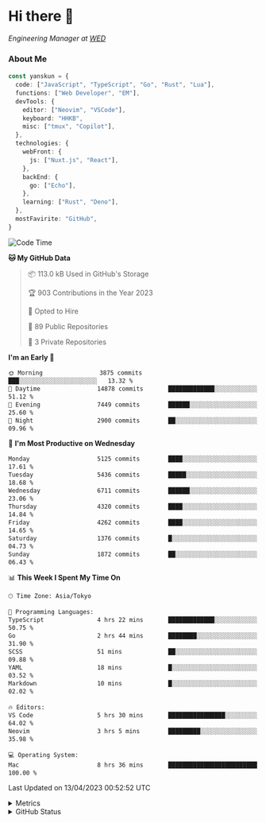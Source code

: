 # Hi there&nbsp;:wave:

<!-- ![Alt text](https://spotify-recently-played-readme.vercel.app/api?user=31kynbuubkiu3r4qh4hjuaglhfay) -->

_Engineering Manager at [WED](https://github.com/wedinc)_

### About Me

```ts
const yanskun = {
  code: ["JavaScript", "TypeScript", "Go", "Rust", "Lua"],
  functions: ["Web Developer", "EM"],
  devTools: {
    editor: ["Neovim", "VSCode"],
    keyboard: "HHKB",
    misc: ["tmux", "Copilot"],
  },
  technologies: {
    webFront: {
      js: ["Nuxt.js", "React"],
    },
    backEnd: {
      go: ["Echo"],
    },
    learning: ["Rust", "Deno"],
  },
  mostFavirite: "GitHub",
}
```

<!--START_SECTION:waka-->
![Code Time](http://img.shields.io/badge/Code%20Time-258%20hrs%2037%20mins-blue)

**🐱 My GitHub Data** 

> 📦 113.0 kB Used in GitHub's Storage 
 > 
> 🏆 903 Contributions in the Year 2023
 > 
> 💼 Opted to Hire
 > 
> 📜 89 Public Repositories 
 > 
> 🔑 3 Private Repositories 
 > 
**I'm an Early 🐤** 

```text
🌞 Morning                3875 commits        ███░░░░░░░░░░░░░░░░░░░░░░   13.32 % 
🌆 Daytime                14878 commits       █████████████░░░░░░░░░░░░   51.12 % 
🌃 Evening                7449 commits        ██████░░░░░░░░░░░░░░░░░░░   25.60 % 
🌙 Night                  2900 commits        ██░░░░░░░░░░░░░░░░░░░░░░░   09.96 % 
```
📅 **I'm Most Productive on Wednesday** 

```text
Monday                   5125 commits        ████░░░░░░░░░░░░░░░░░░░░░   17.61 % 
Tuesday                  5436 commits        █████░░░░░░░░░░░░░░░░░░░░   18.68 % 
Wednesday                6711 commits        ██████░░░░░░░░░░░░░░░░░░░   23.06 % 
Thursday                 4320 commits        ████░░░░░░░░░░░░░░░░░░░░░   14.84 % 
Friday                   4262 commits        ████░░░░░░░░░░░░░░░░░░░░░   14.65 % 
Saturday                 1376 commits        █░░░░░░░░░░░░░░░░░░░░░░░░   04.73 % 
Sunday                   1872 commits        ██░░░░░░░░░░░░░░░░░░░░░░░   06.43 % 
```


📊 **This Week I Spent My Time On** 

```text
🕑︎ Time Zone: Asia/Tokyo

💬 Programming Languages: 
TypeScript               4 hrs 22 mins       █████████████░░░░░░░░░░░░   50.75 % 
Go                       2 hrs 44 mins       ████████░░░░░░░░░░░░░░░░░   31.90 % 
SCSS                     51 mins             ██░░░░░░░░░░░░░░░░░░░░░░░   09.88 % 
YAML                     18 mins             █░░░░░░░░░░░░░░░░░░░░░░░░   03.52 % 
Markdown                 10 mins             █░░░░░░░░░░░░░░░░░░░░░░░░   02.02 % 

🔥 Editors: 
VS Code                  5 hrs 30 mins       ████████████████░░░░░░░░░   64.02 % 
Neovim                   3 hrs 5 mins        █████████░░░░░░░░░░░░░░░░   35.98 % 

💻 Operating System: 
Mac                      8 hrs 36 mins       █████████████████████████   100.00 % 
```


 Last Updated on 13/04/2023 00:52:52 UTC
<!--END_SECTION:waka-->

<details>
  <summary>Metrics</summary>
  <img src="https://github.com/yanskun/yanskun/blob/main/github-metrics.svg" alt="Metrics">
</details>

<details>
  <summary>GitHub Status</summary>
  <picture>
    <source media="(prefers-color-scheme: dark)" srcset="https://raw.githubusercontent.com/yanskun/yanskun/master/profile-summary-card-output/nord_dark/0-profile-details.svg">
   <img src="https://raw.githubusercontent.com/yanskun/yanskun/master/profile-summary-card-output/default/0-profile-details.svg">
  </picture>
  <br>
  <picture>
    <source media="(prefers-color-scheme: dark)" srcset="https://raw.githubusercontent.com/yanskun/yanskun/master/profile-summary-card-output/nord_dark/1-repos-per-language.svg">
   <img src="https://raw.githubusercontent.com/yanskun/yanskun/master/profile-summary-card-output/default/1-repos-per-language.svg">
  </picture>
  <picture>
    <source media="(prefers-color-scheme: dark)" srcset="https://raw.githubusercontent.com/yanskun/yanskun/master/profile-summary-card-output/nord_dark/2-most-commit-language.svg">
   <img src="https://raw.githubusercontent.com/yanskun/yanskun/master/profile-summary-card-output/default/2-most-commit-language.svg">
  </picture>
  <br>
  <picture>
    <source media="(prefers-color-scheme: dark)" srcset="https://raw.githubusercontent.com/yanskun/yanskun/master/profile-summary-card-output/nord_dark/3-stats.svg">
   <img src="https://raw.githubusercontent.com/yanskun/yanskun/master/profile-summary-card-output/default/3-stats.svg">
  </picture>
  <picture>
    <source media="(prefers-color-scheme: dark)" srcset="https://raw.githubusercontent.com/yanskun/yanskun/master/profile-summary-card-output/nord_dark/4-productive-time.svg">
   <img src="https://raw.githubusercontent.com/yanskun/yanskun/master/profile-summary-card-output/default/4-productive-time.svg">
  </picture>
</details>
